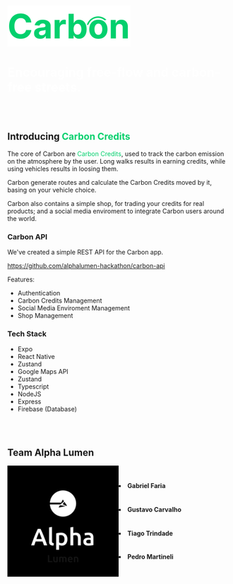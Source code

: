 
<img src="assets/Logo.png"/>
<h1 style="color: #FFFFFF">
  Encouraging free-flow and carbon-free streets.
</h1>



<br/>
<br/>


<h2 >Introducing <Text style="color: #02D06D">Carbon Credits</Text></h2>

The core of Carbon are <Text style="color: #02D06D">Carbon Credits</Text>,  used to track the carbon emission on the atmosphere by the user. Long walks results in earning credits, while using vehicles results in loosing them.

Carbon generate routes and calculate the Carbon Credits moved by it, basing on your vehicle choice.

Carbon also contains a simple shop, for trading your credits for real products; and a social media enviroment to integrate Carbon users around the world.


### Carbon API
We've created a simple REST API for the Carbon app.

https://github.com/alphalumen-hackathon/carbon-api

Features:
  - Authentication
  - Carbon Credits Management
  - Social Media Enviroment Management
  - Shop Management

### Tech Stack
- Expo
- React Native
- Zustand
- Google Maps API
- Zustand
- Typescript
- NodeJS
- Express
- Firebase (Database)


<br/>
<br/>



<h2>Team Alpha Lumen</h2>
<div style="width: 100%; display:flex; gap: 15; ">
  <img src="assets/TeamLogo.svg" style="width: 50%; margin-right: 50"/>
  <div style="display: flex; flex-direction: column; justify-content: space-evenly">
    <li style="font-weight: bold; font-size: 18">Gabriel Faria</li>
    <li style="font-weight: bold; font-size: 18">Gustavo Carvalho</li>
    <li style="font-weight: bold; font-size: 18">Tiago Trindade</li>
    <li style="font-weight: bold; font-size: 18">Pedro Martineli</li>
  </div>

</div>


